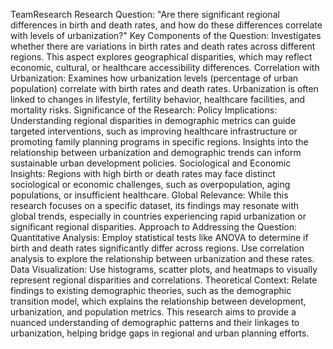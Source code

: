 TeamResearch
Research Question: "Are there significant regional differences in birth and death rates, and how do these differences correlate with levels of urbanization?"
Key Components of the Question: 
Investigates whether there are variations in birth rates and death rates across different regions. This aspect explores geographical disparities, which may reflect economic, cultural, or healthcare accessibility differences.
 Correlation with Urbanization:
Examines how urbanization levels (percentage of urban population) correlate with birth rates and death rates. Urbanization is often linked to changes in lifestyle, fertility behavior, healthcare facilities, and mortality risks. 
Significance of the Research: 
Policy Implications:
Understanding regional disparities in demographic metrics can guide targeted interventions, such as improving healthcare infrastructure or promoting family planning programs in specific regions. Insights into the relationship between urbanization and demographic trends can inform sustainable urban development policies.
 Sociological and Economic Insights:
Regions with high birth or death rates may face distinct sociological or economic challenges, such as overpopulation, aging populations, or insufficient healthcare. 
Global Relevance:
While this research focuses on a specific dataset, its findings may resonate with global trends, especially in countries experiencing rapid urbanization or significant regional disparities.
 Approach to Addressing the Question: 
Quantitative Analysis:
Employ statistical tests like ANOVA to determine if birth and death rates significantly differ across regions. Use correlation analysis to explore the relationship between urbanization and these rates. Data Visualization:
Use histograms, scatter plots, and heatmaps to visually represent regional disparities and correlations.
 Theoretical Context:
Relate findings to existing demographic theories, such as the demographic transition model, which explains the relationship between development, urbanization, and population metrics. 
This research aims to provide a nuanced understanding of demographic patterns and their linkages to urbanization, helping bridge gaps in regional and urban planning efforts.


